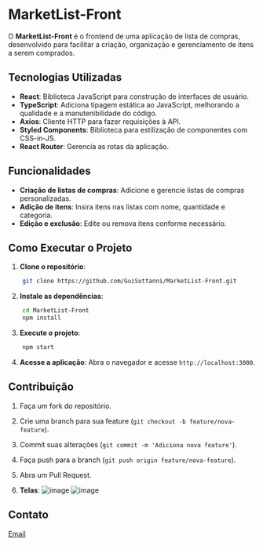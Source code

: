 # MarketList-Front

O **MarketList-Front** é o frontend de uma aplicação de lista de compras, desenvolvido para facilitar a criação, organização e gerenciamento de itens a serem comprados.

## Tecnologias Utilizadas

- **React**: Biblioteca JavaScript para construção de interfaces de usuário.
- **TypeScript**: Adiciona tipagem estática ao JavaScript, melhorando a qualidade e a manutenibilidade do código.
- **Axios**: Cliente HTTP para fazer requisições à API.
- **Styled Components**: Biblioteca para estilização de componentes com CSS-in-JS.
- **React Router**: Gerencia as rotas da aplicação.

## Funcionalidades

- **Criação de listas de compras**: Adicione e gerencie listas de compras personalizadas.
- **Adição de itens**: Insira itens nas listas com nome, quantidade e categoria.
- **Edição e exclusão**: Edite ou remova itens conforme necessário.

## Como Executar o Projeto

1. **Clone o repositório**:
```bash
    git clone https://github.com/GuiSuttanni/MarketList-Front.git
```
2. **Instale as dependências**:
```bash
    cd MarketList-Front
    npm install
```
3. **Execute o projeto**:
```bash
    npm start
```
4. **Acesse a aplicação**:
Abra o navegador e acesse `http://localhost:3000`.

## Contribuição
1. Faça um fork do repositório.
2. Crie uma branch para sua feature (`git checkout -b feature/nova-feature`).
3. Commit suas alterações (`git commit -m 'Adiciona nova feature'`).
4. Faça push para a branch (`git push origin feature/nova-feature`).
5. Abra um Pull Request.

4. **Telas**:
   ![image](https://github.com/user-attachments/assets/8aa08d64-25d8-4e57-af7c-eaa5df8d6fb1)
   ![image](https://github.com/user-attachments/assets/fc04d9d1-e8ab-4363-b3b4-567bb681e976)

## Contato
[Email](mailto:guilhermesuttanni@gmail.com)
